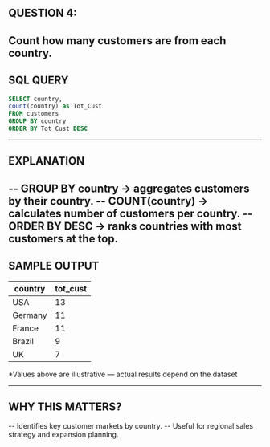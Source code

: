 ## QUESTION 4:
Count how many customers are from each country.
---
## SQL QUERY
```sql
SELECT country,
count(country) as Tot_Cust
FROM customers
GROUP BY country
ORDER BY Tot_Cust DESC

```
---
## EXPLANATION
-- GROUP BY country → aggregates customers by their country.
-- COUNT(country) → calculates number of customers per country.
-- ORDER BY DESC → ranks countries with most customers at the top.
---
## SAMPLE OUTPUT
| country | tot_cust |
| ------- | -------- |
| USA     | 13       |
| Germany | 11       |
| France  | 11       |
| Brazil  | 9        |
| UK      | 7        |
*Values above are illustrative — actual results depend on the dataset

---
## WHY THIS MATTERS?
-- Identifies key customer markets by country.
-- Useful for regional sales strategy and expansion planning.
